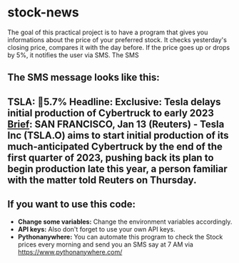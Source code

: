 # stock-news
The goal of this practical project is to have a program that gives you informations about the price of your preferred stock. It checks yesterday's closing price, compares it with the day before. If the price goes up or drops by 5%, it notifies the user via SMS. The SMS 

The SMS message looks like this:
---
TSLA: 🔺5.7%
Headline: Exclusive: Tesla delays initial production of Cybertruck to early 2023
[Brief](https://www.reuters.com/technology/exclusive-tesla-delays-initial-production-cybertruck-early-2023-source-2022-01-13/): SAN FRANCISCO, Jan 13 (Reuters) - Tesla Inc (TSLA.O) aims to start initial production of its much-anticipated Cybertruck by the end of the first quarter of 2023, pushing back its plan to begin production late this year, a person familiar with the matter told Reuters on Thursday. 
---


## If you want to use this code:

* **Change some variables:** Change the environment variables accordingly.
* **API keys:** Also don't forget to use your own API keys.
* **Pythonanywhere:** You can automate this program to check the Stock prices every morning and send you an SMS say at 7 AM via https://www.pythonanywhere.com/
